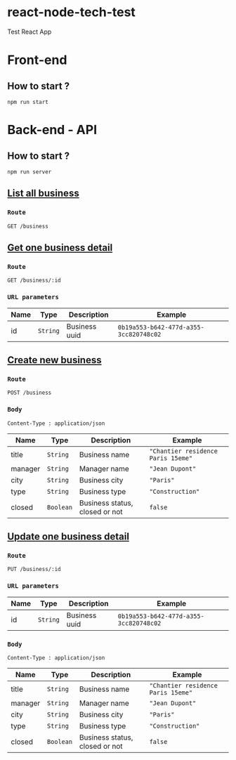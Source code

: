 # react-node-tech-test

Test React App

# Front-end
## How to start ?
`npm run start`

# Back-end - API
## How to start ?
`npm run server`

## <ins>List all business<ins>

### `Route`

```
GET /business
```

## <ins>Get one business detail<ins>

### `Route`
```
GET /business/:id
```

### `URL parameters`

| Name     | Type       | Description                           |Example                  |
|----------|------------|---------------------------------------|-------------------------|
| id | `String` | Business uuid | `0b19a553-b642-477d-a355-3cc820748c02` |

## <ins>Create new business<ins>

### `Route`
```
POST /business
```

### `Body`

`Content-Type : application/json`

| Name     | Type       | Description                           |Example                  |
|----------|------------|---------------------------------------|-------------------------|
| title | `String` | Business name | `"Chantier residence Paris 15eme"` |
| manager | `String` | Manager name | `"Jean Dupont"` |
| city | `String` | Business city | `"Paris"` |
| type | `String` | Business type | `"Construction"` |
| closed | `Boolean` | Business status, closed or not | `false` |


## <ins>Update one business detail<ins>

### `Route`
```
PUT /business/:id
```

### `URL parameters`

| Name     | Type       | Description                           |Example                  |
|----------|------------|---------------------------------------|-------------------------|
| id | `String` | Business uuid | `0b19a553-b642-477d-a355-3cc820748c02` |


### `Body`

`Content-Type : application/json`

| Name     | Type       | Description                           |Example                  |
|----------|------------|---------------------------------------|-------------------------|
| title | `String` | Business name | `"Chantier residence Paris 15eme"` |
| manager | `String` | Manager name | `"Jean Dupont"` |
| city | `String` | Business city | `"Paris"` |
| type | `String` | Business type | `"Construction"` |
| closed | `Boolean` | Business status, closed or not | `false` |

